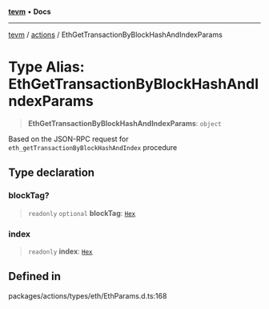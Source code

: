 [**tevm**](../../README.md) • **Docs**

***

[tevm](../../modules.md) / [actions](../README.md) / EthGetTransactionByBlockHashAndIndexParams

# Type Alias: EthGetTransactionByBlockHashAndIndexParams

> **EthGetTransactionByBlockHashAndIndexParams**: `object`

Based on the JSON-RPC request for `eth_getTransactionByBlockHashAndIndex` procedure

## Type declaration

### blockTag?

> `readonly` `optional` **blockTag**: [`Hex`](Hex.md)

### index

> `readonly` **index**: [`Hex`](Hex.md)

## Defined in

packages/actions/types/eth/EthParams.d.ts:168

